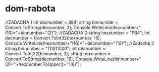 # dom-rabota
 //ZADACHA 1
            int decnumber = 384;
            string binnumber = Convert.ToString(decnumber, 2);
            Console.WriteLine(decnumber+"(10)="+binnumber+"(2)");
//ZADACHA 2
string hexnumber = "FB4";
            int decnumber = Convert.ToInt32(hexnumber, 16);
            Console.WriteLine(hexnumber+"(16)="+decnumber+"(10)");
//Zadacha 3
string binnumber = "111011000";
            int decnumber = Convert.ToInt32(binnumber, 2);
            string hexnumber = Convert.ToString(decnumber, 16);
            Console.WriteLine(binnumber+"(2)="+hexnumber.ToUpper()+"(16)");
